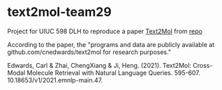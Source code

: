 # text2mol-team29
Project for UIUC 598 DLH to reproduce a paper [Text2Mol](https://aclanthology.org/2021.emnlp-main.47/) from [repo](https://github.com/cnedwards/text2mol/tree/master/code) 

According to the paper, the "programs and data are publicly available at
github.com/cnedwards/text2mol for research purposes."

Edwards, Carl & Zhai, ChengXiang & Ji, Heng. (2021). Text2Mol: Cross-Modal Molecule Retrieval with Natural Language Queries. 595-607. 10.18653/v1/2021.emnlp-main.47.

